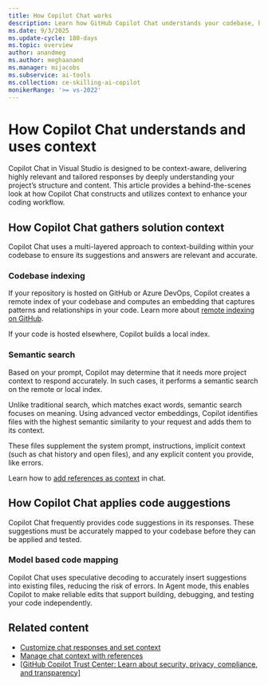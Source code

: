 ```yaml
---
title: How Copilot Chat works
description: Learn how GitHub Copilot Chat understands your codebase, builds context, and applies code suggestions in Visual Studio.
ms.date: 9/3/2025
ms.update-cycle: 180-days
ms.topic: overview
author: anandmeg
ms.author: meghaanand
ms.manager: mijacobs
ms.subservice: ai-tools
ms.collection: ce-skilling-ai-copilot 
monikerRange: '>= vs-2022'
---
```


# How Copilot Chat understands and uses context

Copilot Chat in Visual Studio is designed to be context-aware, delivering highly relevant and tailored responses by deeply understanding your project’s structure and content. This article provides a behind-the-scenes look at how Copilot Chat constructs and utilizes context to enhance your coding workflow.

## How Copilot Chat gathers solution context

Copilot Chat uses a multi-layered approach to context-building within your codebase to ensure its suggestions and answers are relevant and accurate.

### Codebase indexing

If your repository is hosted on GitHub or Azure DevOps, Copilot creates a remote index of your codebase and computes an embedding that captures patterns and relationships in your code. Learn more about [remote indexing on GitHub](https://docs.github.com/en/search-github/github-code-search/about-github-code-search).

If your code is hosted elsewhere, Copilot builds a local index.

### Semantic search

Based on your prompt, Copilot may determine that it needs more project context to respond accurately. In such cases, it performs a semantic search on the remote or local index.

Unlike traditional search, which matches exact words, semantic search focuses on meaning. Using advanced vector embeddings, Copilot identifies files with the highest semantic similarity to your request and adds them to its context.

These files supplement the system prompt, instructions, implicit context (such as chat history and open files), and any explicit content you provide, like errors.

Learn how to [add references as context](copilot-chat-context-references.md) in chat.

## How Copilot Chat applies code auggestions

Copilot Chat frequently provides code suggestions in its responses. These suggestions must be accurately mapped to your codebase before they can be applied and tested.

### Model based code mapping

Copilot Chat uses speculative decoding to accurately insert suggestions into existing files, reducing the risk of errors. In Agent mode, this enables Copilot to make reliable edits that support building, debugging, and testing your code independently.

## Related content

- [Customize chat responses and set context](copilot-chat-context.md)
- [Manage chat context with references](copilot-chat-context-references.md)
- [[GitHub Copilot Trust Center: Learn about security, privacy, compliance, and transparency]](https://copilot.github.trust.page)